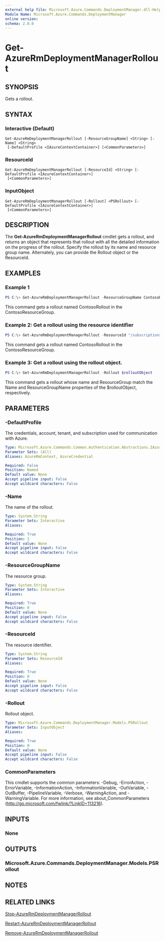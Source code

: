 ```yaml
---
external help file: Microsoft.Azure.Commands.DeploymentManager.dll-Help.xml
Module Name: Microsoft.Azure.Commands.DeploymentManager
online version:
schema: 2.0.0
---
```


# Get-AzureRmDeploymentManagerRollout

## SYNOPSIS
Gets a rollout.

## SYNTAX

### Interactive (Default)
```
Get-AzureRmDeploymentManagerRollout [-ResourceGroupName] <String> [-Name] <String>
 [-DefaultProfile <IAzureContextContainer>] [<CommonParameters>]
```

### ResourceId
```
Get-AzureRmDeploymentManagerRollout [-ResourceId] <String> [-DefaultProfile <IAzureContextContainer>]
 [<CommonParameters>]
```

### InputObject
```
Get-AzureRmDeploymentManagerRollout [-Rollout] <PSRollout> [-DefaultProfile <IAzureContextContainer>]
 [<CommonParameters>]
```

## DESCRIPTION
The **Get-AzureRmDeploymentManagerRollout** cmdlet gets a rollout, and returns an object that represents that rollout with all the detailed information on the progress of the rollout.
Specify the rollout by its name and resource group name. Alternately, you can provide the Rollout object or the ResourceId.

## EXAMPLES

### Example 1
```powershell
PS C:\> Get-AzureRmDeploymentManagerRollout -ResourceGroupName ContosoResourceGroup -Name ContosoRollout
```

This command gets a rollout named ContosoRollout in the ContosoResourceGroup.

### Example 2: Get a rollout using the resource identifier
```powershell
PS C:\> Get-AzureRmDeploymentManagerRollout -ResourceId "/subscriptions/subscriptionId/resourcegroups/ContosoResourceGroup/providers/Microsoft.DeploymentManager/rollouts/ContosoRollout"
```

This command gets a rollout named ContosoRollout in the ContosoResourceGroup.

### Example 3: Get a rollout using the rollout object.
```powershell
PS C:\> Get-AzureRmDeploymentManagerRollout -Rollout $rolloutObject 
```

This command gets a rollout whose name and ResourceGroup match the Name and ResourceGroupName properties of the $rolloutObject, respectively.

## PARAMETERS

### -DefaultProfile
The credentials, account, tenant, and subscription used for communication with Azure.

```yaml
Type: Microsoft.Azure.Commands.Common.Authentication.Abstractions.IAzureContextContainer
Parameter Sets: (All)
Aliases: AzureRmContext, AzureCredential

Required: False
Position: Named
Default value: None
Accept pipeline input: False
Accept wildcard characters: False
```

### -Name
The name of the rollout.

```yaml
Type: System.String
Parameter Sets: Interactive
Aliases:

Required: True
Position: 1
Default value: None
Accept pipeline input: False
Accept wildcard characters: False
```

### -ResourceGroupName
The resource group.

```yaml
Type: System.String
Parameter Sets: Interactive
Aliases:

Required: True
Position: 0
Default value: None
Accept pipeline input: False
Accept wildcard characters: False
```

### -ResourceId
The resource identifier.

```yaml
Type: System.String
Parameter Sets: ResourceId
Aliases:

Required: True
Position: 0
Default value: None
Accept pipeline input: False
Accept wildcard characters: False
```

### -Rollout
Rollout object.

```yaml
Type: Microsoft.Azure.Commands.DeploymentManager.Models.PSRollout
Parameter Sets: InputObject
Aliases:

Required: True
Position: 0
Default value: None
Accept pipeline input: False
Accept wildcard characters: False
```

### CommonParameters
This cmdlet supports the common parameters: -Debug, -ErrorAction, -ErrorVariable, -InformationAction, -InformationVariable, -OutVariable, -OutBuffer, -PipelineVariable, -Verbose, -WarningAction, and -WarningVariable. For more information, see about_CommonParameters (http://go.microsoft.com/fwlink/?LinkID=113216).

## INPUTS

### None

## OUTPUTS

### Microsoft.Azure.Commands.DeploymentManager.Models.PSRollout

## NOTES

## RELATED LINKS

[Stop-AzureRmDeploymentManagerRollout](./Stop-AzureRmDeploymentManagerRollout.md)

[Restart-AzureRmDeploymentManagerRollout](./Restart-AzureRmDeploymentManagerRollout.md)

[Remove-AzureRmDeploymentManagerRollout](./Remove-AzureRmDeploymentManagerRollout.md)